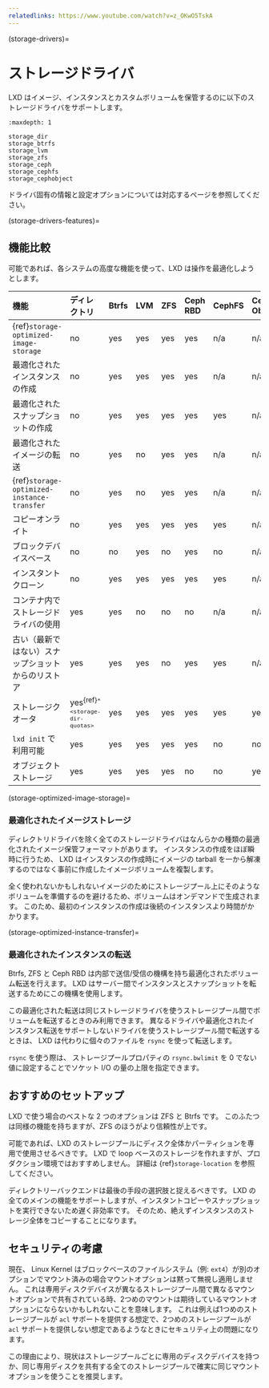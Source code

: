 ```yaml
---
relatedlinks: https://www.youtube.com/watch?v=z_OKwO5TskA
---
```


(storage-drivers)=
# ストレージドライバ

LXD はイメージ、インスタンスとカスタムボリュームを保管するのに以下のストレージドライバをサポートします。

```{toctree}
:maxdepth: 1

storage_dir
storage_btrfs
storage_lvm
storage_zfs
storage_ceph
storage_cephfs
storage_cephobject
```

ドライバ固有の情報と設定オプションについては対応するページを参照してください。

(storage-drivers-features)=
## 機能比較

可能であれば、各システムの高度な機能を使って、LXD は操作を最適化しようとします。

機能                                               | ディレクトリ                                | Btrfs | LVM  | ZFS  | Ceph RBD | CephFS | Ceph Object
:---                                               | :---                                        | :---  | :--- | :--- | :---     | :---   | :---
{ref}`storage-optimized-image-storage`             | no                                          | yes   | yes  | yes  | yes      | n/a    | n/a
最適化されたインスタンスの作成                     | no                                          | yes   | yes  | yes  | yes      | n/a    | n/a
最適化されたスナップショットの作成                 | no                                          | yes   | yes  | yes  | yes      | yes    | n/a
最適化されたイメージの転送                         | no                                          | yes   | no   | yes  | yes      | n/a    | n/a
{ref}`storage-optimized-instance-transfer`         | no                                          | yes   | no   | yes  | yes      | n/a    | n/a
コピーオンライト                                   | no                                          | yes   | yes  | yes  | yes      | yes    | n/a
ブロックデバイスベース                             | no                                          | no    | yes  | no   | yes      | no     | n/a
インスタントクローン                               | no                                          | yes   | yes  | yes  | yes      | yes    | n/a
コンテナ内でストレージドライバの使用               | yes                                         | yes   | no   | no   | no       | n/a    | n/a
古い（最新ではない）スナップショットからのリストア | yes                                         | yes   | yes  | no   | yes      | yes    | n/a
ストレージクオータ                                 | yes<sup>{ref}`* <storage-dir-quotas>`</sup> | yes   | yes  | yes  | yes      | yes    | yes
`lxd init` で利用可能                              | yes                                         | yes   | yes  | yes  | yes      | no     | no
オブジェクトストレージ                             | yes                                         | yes   | yes  | yes  | no       | no     | yes

(storage-optimized-image-storage)=
### 最適化されたイメージストレージ

ディレクトリドライバを除く全てのストレージドライバはなんらかの種類の最適化されたイメージ保管フォーマットがあります。
インスタンスの作成をほぼ瞬時に行うため、 LXD はインスタンスの作成時にイメージの tarball を一から解凍するのではなく事前に作成したイメージボリュームを複製します。

全く使われないかもしれないイメージのためにストレージプール上にそのようなボリュームを準備するのを避けるため、ボリュームはオンデマンドで生成されます。
このため、最初のインスタンスの作成は後続のインスタンスより時間がかかります。

(storage-optimized-instance-transfer)=
### 最適化されたインスタンスの転送

Btrfs, ZFS と Ceph RBD は内部で送信/受信の機構を持ち最適化されたボリューム転送を行えます。
LXD はサーバー間でインスタンスとスナップショットを転送するためにこの機構を使用します。

この最適化された転送は同じストレージドライバを使うストレージプール間でボリュームを転送するときのみ利用できます。
異なるドライバや最適化されたインスタンス転送をサポートしないドライバを使うストレージプール間で転送するときは、 LXD は代わりに個々のファイルを `rsync` を使って転送します。

`rsync` を使う際は、 ストレージプールプロパティの `rsync.bwlimit` を 0 でない値に設定することでソケット I/O の量の上限を指定できます。

## おすすめのセットアップ

LXD で使う場合のベストな 2 つのオプションは ZFS と Btrfs です。
このふたつは同様の機能を持ちますが、ZFS のほうがより信頼性が上です。

可能であれば、LXD のストレージプールにディスク全体かパーティションを専用で使用させるべきです。
LXD で loop ベースのストレージを作れますが、プロダクション環境ではおすすめしません。
詳細は {ref}`storage-location` を参照してください。

ディレクトリーバックエンドは最後の手段の選択肢と捉えるべきです。
LXD の全てのメインの機能をサポートしますが、インスタントコピーやスナップショットを実行できないため遅く非効率です。
そのため、絶えずインスタンスのストレージ全体をコピーすることになります。

## セキュリティの考慮

現在、 Linux Kernel はブロックベースのファイルシステム（例: `ext4`）が別のオプションでマウント済みの場合マウントオプションは黙って無視し適用しません。
これは専用ディスクデバイスが異なるストレージプール間で異なるマウントオプションで共有されている時、2つめのマウントは期待しているマウントオプションにならないかもしれないことを意味します。
これは例えば1つめのストレージプールが `acl` サポートを提供する想定で、2つめのストレージプールが `acl` サポートを提供しない想定であるようなときにセキュリティ上の問題になります。

この理由により、現状はストレージプールごとに専用のディスクデバイスを持つか、同じ専用ディスクを共有する全てのストレージプールで確実に同じマウントオプションを使うことを推奨します。
